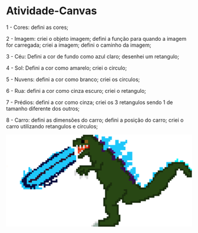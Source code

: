 # Atividade-Canvas
1 - Cores:
defini as cores;

2 - Imagem:
criei o objeto imagem;
defini a função para quando a imagem for carregada;
criei a imagem;
defini o caminho da imagem;

3 - Céu:
Defini a cor de fundo como azul claro;
desenhei um retangulo;

4 - Sol:
Defini a cor como amarelo;
criei o circulo;

5 - Nuvens:
defini a cor como branco;
criei os circulos;

6 - Rua:
defini a cor como cinza escuro;
criei o retangulo;

7 - Prédios:
defini a cor como cinza;
criei os 3 retangulos sendo 1 de tamanho diferente dos outros;

8 - Carro:
defini as dimensões do carro;
defini a posição do carro;
criei o carro utilizando retangulos e circulos;

<img src = "img/god.png"/>
